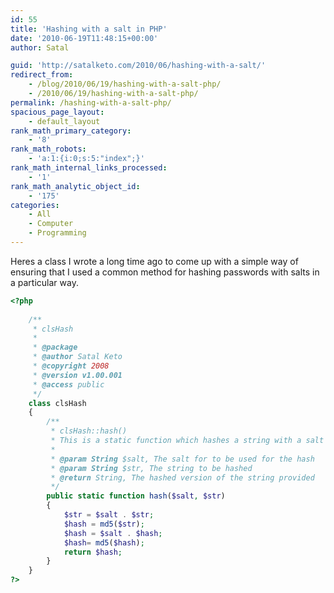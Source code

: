 ```yaml
---
id: 55
title: 'Hashing with a salt in PHP'
date: '2010-06-19T11:48:15+00:00'
author: Satal

guid: 'http://satalketo.com/2010/06/hashing-with-a-salt/'
redirect_from:
    - /blog/2010/06/19/hashing-with-a-salt-php/
    - /2010/06/19/hashing-with-a-salt-php/
permalink: /hashing-with-a-salt-php/
spacious_page_layout:
    - default_layout
rank_math_primary_category:
    - '8'
rank_math_robots:
    - 'a:1:{i:0;s:5:"index";}'
rank_math_internal_links_processed:
    - '1'
rank_math_analytic_object_id:
    - '175'
categories:
    - All
    - Computer
    - Programming
---
```


Heres a class I wrote a long time ago to come up with a simple way of ensuring that I used a common method for hashing passwords with salts in a particular way.

```php
<?php
    
    /**
     * clsHash
     *
     * @package 
     * @author Satal Keto
     * @copyright 2008
     * @version v1.00.001
     * @access public
     */
    class clsHash
    {
        /**
         * clsHash::hash()
         * This is a static function which hashes a string with a salt 
         *
         * @param String $salt, The salt for to be used for the hash
         * @param String $str, The string to be hashed
         * @return String, The hashed version of the string provided
         */
        public static function hash($salt, $str)
        {
            $str = $salt . $str;
            $hash = md5($str);
            $hash = $salt . $hash;
            $hash= md5($hash);
            return $hash;
        }
    }
?>
```